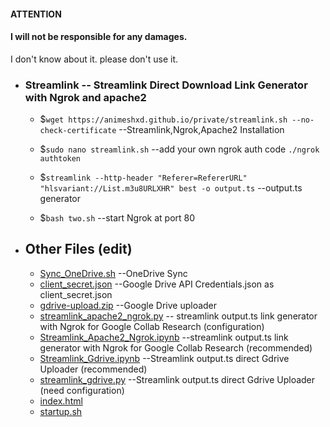 #### ATTENTION 
#### I will not be responsible for any damages.
I don't  know about it.  please don't  use it.
- ### Streamlink -- Streamlink Direct Download Link Generator with Ngrok and apache2 
 
  - $`wget https://animeshxd.github.io/private/streamlink.sh --no-check-certificate` --Streamlink,Ngrok,Apache2 Installation
  
  - $`sudo nano streamlink.sh` --add your own ngrok auth code `./ngrok authtoken`
  - $`streamlink --http-header "Referer=RefererURL" "hlsvariant://List.m3u8URLXHR" best -o output.ts` --output.ts generator
  - $`bash two.sh` --start Ngrok at port 80
 
 
- ## Other Files (edit)
  - [Sync_OneDrive.sh](https://animeshxd.github.io/private/Sync_OneDrive.sh) --OneDrive Sync 
  - [client_secret.json](https://animeshxd.github.io/private/client_secret.json) --Google Drive API Credentials.json as client_secret.json
  - [gdrive-upload.zip](https://animeshxd.github.io/private/gdrive-upload.zip) --Google Drive uploader
  - [streamlink_apache2_ngrok.py](https://animeshxd.github.io/private/streamlink_apache2_ngrok.py) -- streamlink output.ts link generator with Ngrok  for Google Collab Research (configuration)
  - [Streamlink_Apache2_Ngrok.ipynb](https://animeshxd.github.io/private/Streamlink_Apache2_Ngrok.ipynb) --streamlink output.ts link generator with Ngrok  for Google Collab Research (recommended)
  - [Streamlink_Gdrive.ipynb](https://animeshxd.github.io/private/Streamlink_Gdrive.ipynb) --Streamlink output.ts direct Gdrive Uploader (recommended)
  - [streamlink_gdrive.py](https://animeshxd.github.io/private/streamlink_gdrive.py) --Streamlink output.ts direct Gdrive Uploader (need configuration)
  - [index.html](https://animeshxd.github.io/private/index.html)
  - [startup.sh](https://animeshxd.github.io/private/startup.sh)
